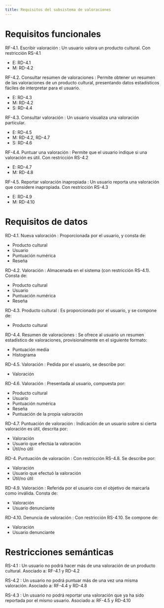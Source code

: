 ```yaml
---
title: Requisitos del subsistema de valoraciones
---
```


# Requisitos funcionales

RF-4.1. Escribir valoración
: Un usuario valora un producto cultural. Con restricción RS-4.1

- E: RD-4.1
- M: RD-4.2

RF-4.2. Consultar resumen de valoraciones
: Permite obtener un resumen de las valoraciones de un producto cultural, presentando datos estadísticos fáciles de interpretar para el usuario.

- E: RD-4.3
- M: RD-4.2
- S: RD-4.4

RF-4.3. Consultar valoración
: Un usuario visualiza una valoración particular.

- E: RD-4.5
- M: RD-4.2, RD-4.7
- S: RD-4.6

RF-4.4. Puntuar una valoración
: Permite que el usuario indique si una valoración es útil. Con restricción RS-4.2

- E: RD-4.7
- M: RD-4.8

RF-4.5. Reportar valoración inapropiada
: Un usuario reporta una valoración que considere inapropiada. Con restricción RS-4.3

- E: RD-4.9
- M: RD-4.10

 
# Requisitos de datos

RD-4.1. Nueva valoración
: Proporcionada por el usuario, y consta de:

- Producto cultural
- Usuario
- Puntuación numérica
- Reseña

RD-4.2. Valoración
: Almacenada en el sistema (con restricción RS-4.1). Consta de:

- Producto cultural
- Usuario
- Puntuación numérica
- Reseña

RD-4.3. Producto cultural
: Es proporcionado por el usuario, y se compone de:

- Producto cultural

RD-4.4. Resumen de valoraciones
: Se ofrece al usuario un resumen estadístico de valoraciones, provisionalmente en el siguiente formato:

- Puntuación media
- Histograma

RD-4.5. Valoración
: Pedida por el usuario, se describe por:

- Valoración

RD-4.6. Valoración
: Presentada al usuario, compuesta por:

- Producto cultural
- Usuario
- Puntuación numérica
- Reseña
- Puntuación de la propia valoración

RD-4.7. Puntuación de valoración
: Indicación de un usuario sobre si cierta valoración es útil, descrita por:

- Valoración
- Usuario que efectúa la valoración
- Útil/no útil

RD-4. Puntuación de valoración
: Con restricción RS-4.8. Se describe por:

- Valoración
- Usuario que efectuó la valoración
- Útil/no útil

RD-4.9. Valoración
: Referida por el usuario con el objetivo de marcarla como inválida. Consta de:

- Valoración
- Usuario denunciante

RD-4.10. Denuncia de valoración
: Con restricción RS-4.10. Se compone de:

- Valoración
- Usuario denunciante


# Restricciones semánticas

RS-4.1
: Un usuario no podrá hacer más de una valoración de un producto cultural. Asociado a: RF-4.1 y RD-4.2

RS-4.2
: Un usuario no podrá puntuar más de una vez una misma valoración. Asociado a: RF-4.4 y RD-4.8

RS-4.3
: Un usuario no podrá reportar una valoración que ya ha sido reportada por el mismo usuario. Asociado a: RF-4.5 y RD-4.10

